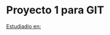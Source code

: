 # Proyecto 1 para GIT

[Estudiadio en: ](https://www.youtube.com/watch?v=JW32MrUQ5Wc&list=PLmUnyBCRHkvUPkrsseI1SmMtYgfc-f8Kn&index=8)

